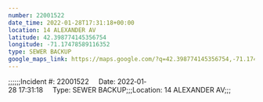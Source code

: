 ```yaml
---
number: 22001522
date_time: 2022-01-28T17:31:18+00:00
location: 14 ALEXANDER AV
latitude: 42.398774145356754
longitude: -71.17478589116352
type: SEWER BACKUP
google_maps_link: https://maps.google.com/?q=42.398774145356754,-71.17478589116352
---
```


;;;;;;Incident #: 22001522     Date: 2022‐01‐28 17:31:18     Type: SEWER BACKUP;;;Location: 14 ALEXANDER AV;;;
